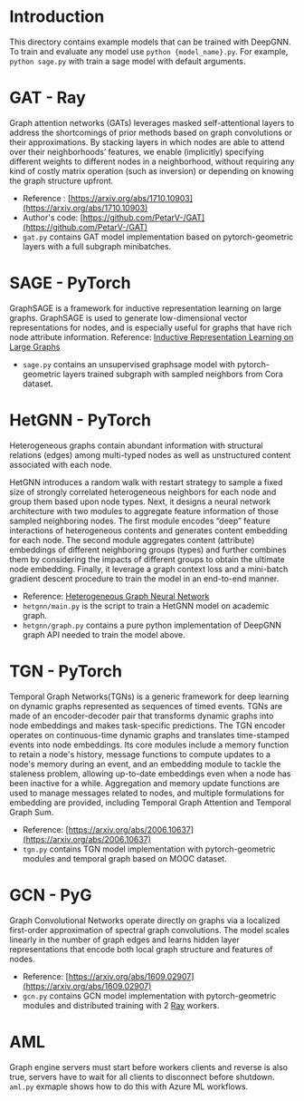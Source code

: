 # Introduction

This directory contains example models that can be trained with DeepGNN. To train and evaluate any model use `python {model_name}.py`. For example, `python sage.py` with train a sage model with default arguments.

# GAT - Ray

Graph attention networks (GATs) leverages masked self-attentional layers to address the shortcomings of prior methods based on graph convolutions or their approximations. By stacking layers in which nodes are able to attend over their neighborhoods’ features, we enable (implicitly) specifying different weights to different nodes in a neighborhood, without requiring any kind of costly matrix operation (such as inversion) or depending on knowing the graph structure upfront.

- Reference : [https://arxiv.org/abs/1710.10903](https://arxiv.org/abs/1710.10903)
- Author's code: [https://github.com/PetarV-/GAT](https://github.com/PetarV-/GAT)
- `gat.py` contains GAT model implementation based on pytorch-geometric layers with a full subgraph minibatches.

# SAGE - PyTorch

GraphSAGE is a framework for inductive representation learning on large graphs. GraphSAGE is used to generate low-dimensional vector representations for nodes, and is especially useful for graphs that have rich node attribute information.
Reference: [Inductive Representation Learning on Large Graphs](https://cs.stanford.edu/people/jure/pubs/graphsage-nips17.pdf)

- `sage.py` contains an unsupervised graphsage model with pytorch-geometric layers trained subgraph with sampled neighbors from Cora dataset.

# HetGNN - PyTorch

Heterogeneous graphs contain abundant information with structural relations (edges) among multi-typed nodes as well as unstructured content associated with each node.

HetGNN introduces a random walk with restart strategy to sample a fixed size of strongly correlated heterogeneous neighbors for each node and group them based upon node types. Next, it designs a neural network architecture with two modules to aggregate feature information of those sampled neighboring nodes. The first module encodes “deep” feature interactions of heterogeneous contents and generates content embedding for each node. The second module aggregates content (attribute) embeddings of different neighboring groups (types) and further combines them by considering the impacts of different groups to obtain the ultimate node embedding. Finally, it  leverage a graph context loss and a mini-batch gradient descent procedure to train the model in an end-to-end manner.

- Reference: [Heterogeneous Graph Neural Network](https://www3.nd.edu/~dial/publications/zhang_2019_heterogeneous.pdf)
- `hetgnn/main.py` is the script to train a HetGNN model on academic graph.
- `hetgnn/graph.py` contains a pure python implementation of DeepGNN graph API needed to train the model above.


# TGN - PyTorch

Temporal Graph Networks(TGNs) is a generic framework for deep learning on dynamic graphs represented as sequences of timed events.
TGNs are made of an encoder-decoder pair that transforms dynamic graphs into node embeddings and makes task-specific predictions.
The TGN encoder operates on continuous-time dynamic graphs and translates time-stamped events into node embeddings. Its core modules
include a memory function to retain a node's history, message functions to compute updates to a node's memory during an event, and an
embedding module to tackle the staleness problem, allowing up-to-date embeddings even when a node has been inactive for a while.
Aggregation and memory update functions are used to manage messages related to nodes, and multiple formulations for embedding are provided,
including Temporal Graph Attention and Temporal Graph Sum.

- Reference: [https://arxiv.org/abs/2006.10637](https://arxiv.org/abs/2006.10637)
- `tgn.py` contains TGN model implementation with pytorch-geometric modules and temporal graph based on MOOC dataset.

# GCN - PyG

Graph Convolutional Networks operate directly on graphs via a localized first-order approximation of spectral graph convolutions.
The model scales linearly in the number of graph edges and learns hidden layer representations that encode both local graph structure and features of nodes.

- Reference: [https://arxiv.org/abs/1609.02907](https://arxiv.org/abs/1609.02907)
- `gcn.py` contains GCN model implementation with pytorch-geometric modules and distributed training with 2 [Ray](https://www.ray.io/) workers.

# AML

Graph engine servers must start before workers clients and reverse is also true, servers have to wait for all clients to disconnect before shutdown.
`aml.py` exmaple shows how to do this with Azure ML workflows.
